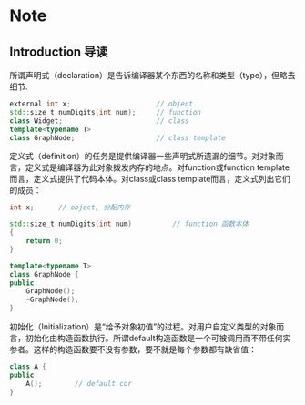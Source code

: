 # Note

## Introduction 导读

所谓声明式（declaration）是告诉编译器某个东西的名称和类型（type），但略去细节.

```c++
external int x;                     // object
std::size_t numDigits(int num);     // function
class Widget;                       // class
template<typename T>
class GraphNode;                    // class template
```

定义式（definition）的任务是提供编译器一些声明式所遗漏的细节。对对象而言，定义式是编译器为此对象拨发内存的地点。对function或function template而言，定义式提供了代码本体。对class或class template而言，定义式列出它们的成员：

```c++
int x;      // object, 分配内存

std::size_t numDigits(int num)          // function 函数本体
{
    return 0;
}

template<typename T>
class GraphNode {
public:
    GraphNode();
    ~GraphNode();
}
```

初始化（Initialization）是“给予对象初值”的过程。对用户自定义类型的对象而言，初始化由构造函数执行。所谓default构造函数是一个可被调用而不带任何实参者。这样的构造函数要不没有参数，要不就是每个参数都有缺省值：

```c++
class A {
public:
    A();        // default cor
}
```
